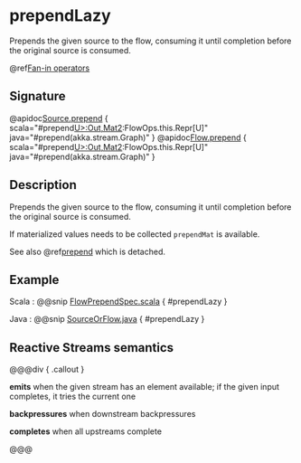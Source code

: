 # prependLazy

Prepends the given source to the flow, consuming it until completion before the original source is consumed.

@ref[Fan-in operators](../index.md#fan-in-operators)

## Signature

@apidoc[Source.prepend](Source) { scala="#prepend[U&gt;:Out,Mat2](that:akka.stream.Graph[akka.stream.SourceShape[U],Mat2]):FlowOps.this.Repr[U]" java="#prepend(akka.stream.Graph)" }
@apidoc[Flow.prepend](Flow) { scala="#prepend[U&gt;:Out,Mat2](that:akka.stream.Graph[akka.stream.SourceShape[U],Mat2]):FlowOps.this.Repr[U]" java="#prepend(akka.stream.Graph)" }


## Description

Prepends the given source to the flow, consuming it until completion before the original source is consumed.

If materialized values needs to be collected `prependMat` is available.

See also @ref[prepend](prepend.md) which is detached.

## Example
Scala
:   @@snip [FlowPrependSpec.scala](/akka-stream-tests/src/test/scala/akka/stream/scaladsl/FlowPrependSpec.scala) { #prependLazy }

Java
:   @@snip [SourceOrFlow.java](/akka-docs/src/test/java/jdocs/stream/operators/SourceOrFlow.java) { #prependLazy }

## Reactive Streams semantics

@@@div { .callout }

**emits** when the given stream has an element available; if the given input completes, it tries the current one

**backpressures** when downstream backpressures

**completes** when all upstreams complete

@@@
